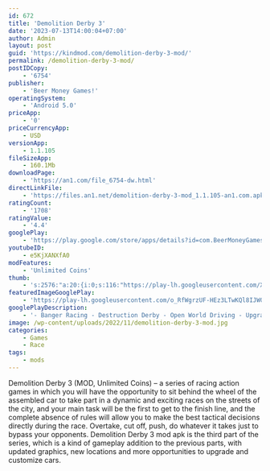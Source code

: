 ```yaml
---
id: 672
title: 'Demolition Derby 3'
date: '2023-07-13T14:00:04+07:00'
author: Admin
layout: post
guid: 'https://kindmod.com/demolition-derby-3-mod/'
permalink: /demolition-derby-3-mod/
postIDCopy:
    - '6754'
publisher:
    - 'Beer Money Games!'
operatingSystem:
    - 'Android 5.0'
priceApp:
    - '0'
priceCurrencyApp:
    - USD
versionApp:
    - 1.1.105
fileSizeApp:
    - 160.1Mb
downloadPage:
    - 'https://an1.com/file_6754-dw.html'
directLinkFile:
    - 'https://files.an1.net/demolition-derby-3-mod_1.1.105-an1.com.apk'
ratingCount:
    - '1708'
ratingValue:
    - '4.4'
googlePlay:
    - 'https://play.google.com/store/apps/details?id=com.BeerMoneyGames.Demolition2'
youtubeID:
    - e5KjXANXfA0
modFeatures:
    - 'Unlimited Coins'
thumb:
    - 's:2576:"a:20:{i:0;s:116:"https://play-lh.googleusercontent.com/XhaefCoFLdRvpEd_zb3rNPj24ZdwBIACPwlcEjdJbn04We7C3J3Q6MLkMeQKMnhf2m5K=w526-h296";i:1;s:114:"https://play-lh.googleusercontent.com/e81BMOQlBAmKdGJOQSqZmgcf966Fmn8GK8jQRrvV2bqReCgjg0_2bLH-G79hHKAnRQ=w526-h296";i:2;s:116:"https://play-lh.googleusercontent.com/_8cs_98X3awkwc4YPJ0EDLELOqWEWPtOiKRzjURHUDPu3pgiUEVsBN6Sdfna8Zep1Pgk=w526-h296";i:3;s:114:"https://play-lh.googleusercontent.com/tQTR4Ziqzr8lr7aJDyMozdEbUTbu-UMnB2AyUi2Z74FQDeb7fZQrXmxXMUsflSP3ng=w526-h296";i:4;s:115:"https://play-lh.googleusercontent.com/Z1ODp1Y0kdZJSOezX2MzFFWSDUHUm3H_fg7GBv6c7N6NFOodqC95psu3hcU2M6fGYfY=w526-h296";i:5;s:114:"https://play-lh.googleusercontent.com/7zC7KjEzg1yDrSYx8sKq3u1RpIAN-q8-3bFF-qiAedk5GWFOO8nsBZnxpjX7TaE7Vg=w526-h296";i:6;s:116:"https://play-lh.googleusercontent.com/aqc0WHVcmvpWUDbo4zq6nxu8N1CdUEeI_p245ExuSg1hQoYP-JmYVWD6Jycx8ZiLrY-H=w526-h296";i:7;s:115:"https://play-lh.googleusercontent.com/MOdbQleImZRtqLspiKQB3PgCdLnnNaXpk544-PkpfTmV6i8pxNA_APb1HtiRpf9p__Q=w526-h296";i:8;s:115:"https://play-lh.googleusercontent.com/js_uLkG1Q04EcUcHwZSF6-BFw3_oidtTqQZ1FbRl23R0mjBIs_Fe4DfeKUxjSgxtoAk=w526-h296";i:9;s:115:"https://play-lh.googleusercontent.com/qaucplnDQXk1SNt4dTyjhf3YqvDxYaqsccXSuQ3yL2SpXwhTxnjhjeVriZh2nZMmLck=w526-h296";i:10;s:115:"https://play-lh.googleusercontent.com/0fq7dnu0mlh_qqV_7OygzduRfo7dxUuRLgrv3BTF5-7ruNzpHbv4lj90-y9bVPrwBrs=w526-h296";i:11;s:115:"https://play-lh.googleusercontent.com/3xetpQblYG2ffEOHAce4UkAUnajRU4xfEqIUsNDGGf8QDULVeiJa0SF2SYEr-dykQ7M=w526-h296";i:12;s:115:"https://play-lh.googleusercontent.com/rGuiRB2C4rgpGdi7TPwuvHyNchxmE3687oNCsUBC9jT0zKO_6tcJx6xc34YP4nJTYsQ=w526-h296";i:13;s:115:"https://play-lh.googleusercontent.com/6PzQfpmKomZUHgcTTbu7JNjtwDzBglPo2MLF3O4XBmrvJu4Q_y-cfY9dg6NyxPYUtfo=w526-h296";i:14;s:115:"https://play-lh.googleusercontent.com/4M63_aNX0Qj5Z2XCTn9gs5ErLv_b984j7hjA6ys1c7gHu8pEe3SKY3yNRHS1eSSHiRg=w526-h296";i:15;s:116:"https://play-lh.googleusercontent.com/esNCpaGhsWaegwZYdhBCASY77OAOORD4OIdxotZDGiAeUi5_FsomsEFwOrPJAqmFru0H=w526-h296";i:16;s:115:"https://play-lh.googleusercontent.com/jJSfoeg3eGl2Kq3CNH9Bp_lAVM_oqLueqBkPbXDvf1fOD77tj_n1GItj7ugECCBDl9Q=w526-h296";i:17;s:115:"https://play-lh.googleusercontent.com/V9vkPhSYg0sTwUUA6dI3gKR5V-gsSX1aXuaqk95Zpv3wmGCeutuBijxegdyiJ9dqrlU=w526-h296";i:18;s:114:"https://play-lh.googleusercontent.com/QyNLmaWZEr8cudLOpEijveHr1oTY8xMAbDZEFGP_RToazmhoemug785MQWN6mTmd7w=w526-h296";i:19;s:114:"https://play-lh.googleusercontent.com/Cx0WwxV4ZQ7H55k2I6MfFeHk4EC_BJ8wBjaQTFG4TN5qCHJeOPY1quLUlCYS7wqeFQ=w526-h296";}";'
featuredImageGooglePlay:
    - 'https://play-lh.googleusercontent.com/o_RfWgrzUF-HEz3LTwKQl8IJW0FhvQEdpK4vYuf-rzaUK9KR-oAxJQB78Gd_httCsHfv'
googlePlayDescription:
    - '- Banger Racing - Destruction Derby - Open World Driving - Upgrade & Customize Vehicles -Smash and Bang your way to the lead in this fun and exciting Demolition game inspired by Banger Racing and Destruction Derbies all around the world.• Demolition Derbies and Races.'
image: /wp-content/uploads/2022/11/demolition-derby-3-mod.jpg
categories:
    - Games
    - Race
tags:
    - mods
---
```


Demolition Derby 3 (MOD, Unlimited Coins) – a series of racing action games in which you will have the opportunity to sit behind the wheel of the assembled car to take part in a dynamic and exciting races on the streets of the city, and your main task will be the first to get to the finish line, and the complete absence of rules will allow you to make the best tactical decisions directly during the race. Overtake, cut off, push, do whatever it takes just to bypass your opponents. Demolition Derby 3 mod apk is the third part of the series, which is a kind of gameplay addition to the previous parts, with updated graphics, new locations and more opportunities to upgrade and customize cars.
